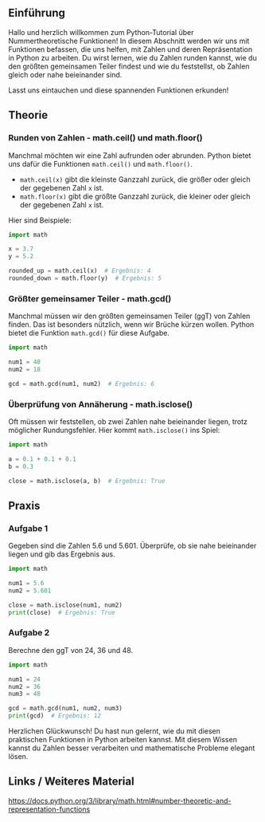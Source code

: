 ## Einführung

Hallo und herzlich willkommen zum Python-Tutorial über Nummertheoretische Funktionen! In diesem Abschnitt werden wir uns mit Funktionen befassen, die uns helfen, mit Zahlen und deren Repräsentation in Python zu arbeiten. Du wirst lernen, wie du Zahlen runden kannst, wie du den größten gemeinsamen Teiler findest und wie du feststellst, ob Zahlen gleich oder nahe beieinander sind.

Lasst uns eintauchen und diese spannenden Funktionen erkunden!

## Theorie

### Runden von Zahlen - math.ceil() und math.floor()

Manchmal möchten wir eine Zahl aufrunden oder abrunden. Python bietet uns dafür die Funktionen `math.ceil()` und `math.floor()`.

- `math.ceil(x)` gibt die kleinste Ganzzahl zurück, die größer oder gleich der gegebenen Zahl `x` ist.
- `math.floor(x)` gibt die größte Ganzzahl zurück, die kleiner oder gleich der gegebenen Zahl `x` ist.

Hier sind Beispiele:

```python
import math

x = 3.7
y = 5.2

rounded_up = math.ceil(x)  # Ergebnis: 4
rounded_down = math.floor(y)  # Ergebnis: 5
```

### Größter gemeinsamer Teiler - math.gcd()

Manchmal müssen wir den größten gemeinsamen Teiler (ggT) von Zahlen finden. Das ist besonders nützlich, wenn wir Brüche kürzen wollen. Python bietet die Funktion `math.gcd()` für diese Aufgabe.

```python
import math

num1 = 48
num2 = 18

gcd = math.gcd(num1, num2)  # Ergebnis: 6
```

### Überprüfung von Annäherung - math.isclose()

Oft müssen wir feststellen, ob zwei Zahlen nahe beieinander liegen, trotz möglicher Rundungsfehler. Hier kommt `math.isclose()` ins Spiel:

```python
import math

a = 0.1 + 0.1 + 0.1
b = 0.3

close = math.isclose(a, b)  # Ergebnis: True
```

## Praxis

### Aufgabe 1

Gegeben sind die Zahlen 5.6 und 5.601. Überprüfe, ob sie nahe beieinander liegen und gib das Ergebnis aus.

```python
import math

num1 = 5.6
num2 = 5.601

close = math.isclose(num1, num2)
print(close)  # Ergebnis: True
```

### Aufgabe 2

Berechne den ggT von 24, 36 und 48.

```python
import math

num1 = 24
num2 = 36
num3 = 48

gcd = math.gcd(num1, num2, num3)
print(gcd)  # Ergebnis: 12
```

Herzlichen Glückwunsch! Du hast nun gelernt, wie du mit diesen praktischen Funktionen in Python arbeiten kannst. Mit diesem Wissen kannst du Zahlen besser verarbeiten und mathematische Probleme elegant lösen.

## Links / Weiteres Material
https://docs.python.org/3/library/math.html#number-theoretic-and-representation-functions